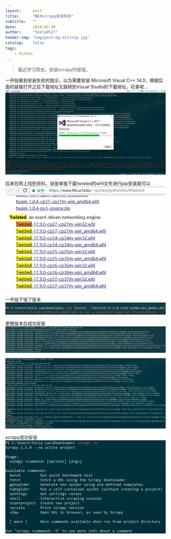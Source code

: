 ```yaml
---
layout:     post
title:      "解决scrapy安装失败"
subtitle:   ""
date:       2018-03-30
author:     "Tesla9527"
header-img: "img/post-bg-alitrip.jpg"
catalog:    false
tags:
    - Python
---
```

>最近学习爬虫，安装scrapy时报错。

一开始看到安装失败的提示，以为需要安装 Microsoft Visual C++ 14.0，根据后面的链接打开之后下载地址又跳转到Visual Studio的下载地址，坑爹呢...
![img](/img/in-post/scrapy/1.jpg)

后来在网上找到资料，说是单独下载twisted的whl文件进行pip安装就可以
![img](/img/in-post/scrapy/2.jpg)

一开始下错了版本
![img](/img/in-post/scrapy/3.jpg)

更换版本后成功安装
![img](/img/in-post/scrapy/4.jpg)

![img](/img/in-post/scrapy/5.jpg)

scrapy成功安装
![img](/img/in-post/scrapy/6.jpg)